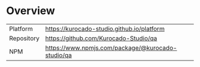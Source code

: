 # Overview

|            |                                                     |
| ---------- | --------------------------------------------------- |
| Platform   | <https://kurocado-studio.github.io/platform>        |
| Repository | <https://github.com/Kurocado-Studio/qa>             |
| NPM        | <https://www.npmjs.com/package/@kurocado-studio/qa> |

